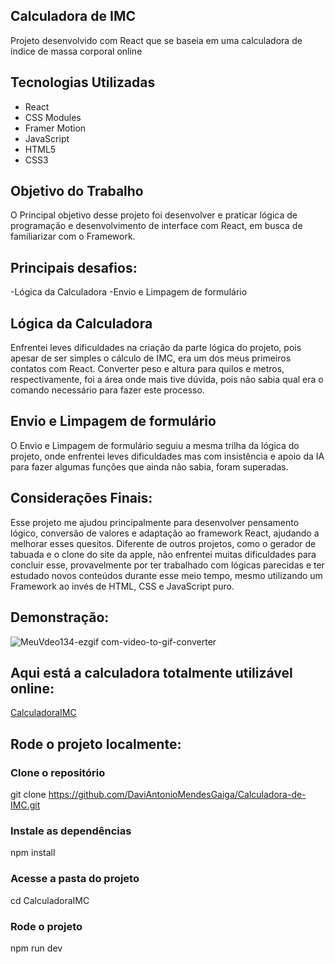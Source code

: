 ## Calculadora de IMC

Projeto desenvolvido com React que se baseia em uma calculadora de índice de massa corporal online

## Tecnologias Utilizadas

- React
- CSS Modules
- Framer Motion
- JavaScript
- HTML5
- CSS3

## Objetivo do Trabalho

O Principal objetivo desse projeto foi desenvolver e praticar lógica de programação e desenvolvimento de interface com React, em busca de familiarizar com o Framework.

## Principais desafios:

-Lógica da Calculadora
-Envio e Limpagem de formulário

## Lógica da Calculadora

Enfrentei leves dificuldades na criação da parte lógica do projeto, pois apesar de ser simples o cálculo de IMC, era um dos meus primeiros contatos com React.
Converter peso e altura para quilos e metros, respectivamente, foi a área onde mais tive dúvida, pois não sabia qual era o comando necessário para fazer este processo.

## Envio e Limpagem de formulário

O Envio e Limpagem de formulário seguiu a mesma trilha da lógica do projeto, onde enfrentei leves dificuldades mas com insistência e apoio da IA para fazer algumas
funções que ainda não sabia, foram superadas.

## Considerações Finais:

Esse projeto me ajudou principalmente para desenvolver pensamento lógico, conversão de valores e adaptação ao framework React, ajudando a 
melhorar esses quesitos. Diferente de outros projetos, como o gerador de tabuada e o clone do site da apple, não enfrentei muitas dificuldades
para concluir esse, provavelmente por ter trabalhado com lógicas parecidas e ter estudado novos conteúdos durante esse meio tempo, mesmo
utilizando um Framework ao invés de HTML, CSS e JavaScript puro.

## Demonstração:

![MeuVdeo134-ezgif com-video-to-gif-converter](https://github.com/user-attachments/assets/addf8eb3-31b9-407a-aa0f-83ce9140ccdd)

## Aqui está a calculadora totalmente utilizável online:

[CalculadoraIMC](https://calculadora-de-imc-ebon-seven.vercel.app/)

## Rode o projeto localmente:

### Clone o repositório
git clone https://github.com/DaviAntonioMendesGaiga/Calculadora-de-IMC.git

### Instale as dependências
npm install

### Acesse a pasta do projeto
cd CalculadoraIMC

### Rode o projeto
npm run dev

